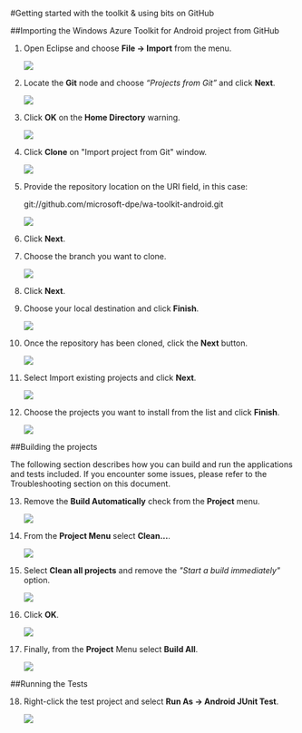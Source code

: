 #Getting started with the toolkit & using bits on GitHub

##Importing the Windows Azure Toolkit for Android project from GitHub

1.	Open Eclipse and choose **File -> Import** from the menu.

	![](https://github.com/microsoft-dpe/wa-toolkit-android/raw/develop/docs/img/2_1.png)
	
2.	Locate the **Git** node and choose *“Projects from Git”* and click **Next**.

	![](https://github.com/microsoft-dpe/wa-toolkit-android/raw/develop/docs/img/2_2.png)
	
3.	Click **OK** on the **Home Directory** warning.

	![](https://github.com/microsoft-dpe/wa-toolkit-android/raw/develop/docs/img/2_3.png)

4.	Click **Clone** on "Import project from Git" window.
	
	![](https://github.com/microsoft-dpe/wa-toolkit-android/raw/develop/docs/img/2_4.png)
	
5.	Provide the repository location on the URI field, in this case:

	git://github.com/microsoft-dpe/wa-toolkit-android.git
	
	![](https://github.com/microsoft-dpe/wa-toolkit-android/raw/develop/docs/img/2_5.png)
	
6.	Click **Next**.
7.	Choose the branch you want to clone.

	![](https://github.com/microsoft-dpe/wa-toolkit-android/raw/develop/docs/img/2_6.png)
	
8.	Click **Next**.
9.	Choose your local destination and click **Finish**.

	![](https://github.com/microsoft-dpe/wa-toolkit-android/raw/develop/docs/img/2_7.png)
	
10.	Once the repository has been cloned, click the **Next** button.

	![](https://github.com/microsoft-dpe/wa-toolkit-android/raw/develop/docs/img/2_8.png)
	
11.	Select Import existing projects and click **Next**.

	![](https://github.com/microsoft-dpe/wa-toolkit-android/raw/develop/docs/img/2_9.png)
	
12.	Choose the projects you want to install from the list and click **Finish**.

	![](https://github.com/microsoft-dpe/wa-toolkit-android/raw/develop/docs/img/2_10.png)

##Building the projects

The following section describes how you can build and run the applications and tests included. If you encounter some issues, please refer to the Troubleshooting section on this document.

13.	Remove the **Build Automatically** check from the **Project** menu.

	![](https://github.com/microsoft-dpe/wa-toolkit-android/raw/develop/docs/img/2_11.png)
	
14.	From the **Project Menu** select **Clean…**.
	
	![](https://github.com/microsoft-dpe/wa-toolkit-android/raw/develop/docs/img/2_12.png)

15.	Select **Clean all projects** and remove the *"Start a build immediately"* option.

	![](https://github.com/microsoft-dpe/wa-toolkit-android/raw/develop/docs/img/2_13.png)
	
16.	Click **OK**.

	![](https://github.com/microsoft-dpe/wa-toolkit-android/raw/develop/docs/img/2_14.png)

17.	Finally, from the **Project** Menu select **Build All**.

	![](https://github.com/microsoft-dpe/wa-toolkit-android/raw/develop/docs/img/2_15.png)
	
##Running the Tests

18.	Right-click the test project and select **Run As -> Android JUnit Test**.

	![](https://github.com/microsoft-dpe/wa-toolkit-android/raw/develop/docs/img/2_16.png)